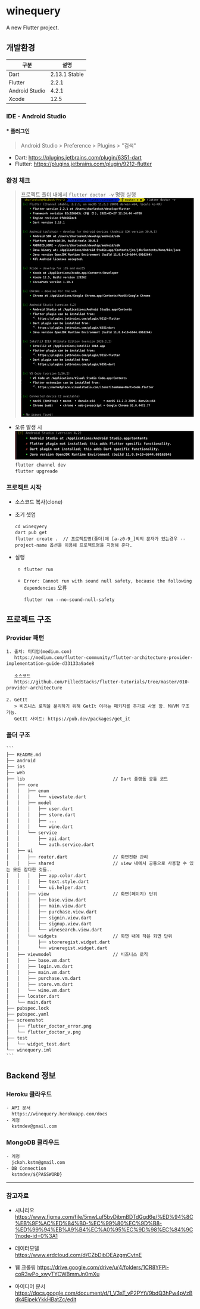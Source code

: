 # winequery

A new Flutter project.


## 개발환경

|  구분        |  설명                                                 |
|--------------|-------------------------------------------------------|
| Dart     | 2.13.1 Stable   |
| Flutter    | 2.2.1   |
| Android Studio   | 4.2.1                                        |
| Xcode          | 12.5                                               | 


### IDE - Android Studio  

#### * 플러그인  
  > Android Studio > Preference > Plugins > "검색"
  - Dart: https://plugins.jetbrains.com/plugin/6351-dart
  - Flutter: https://plugins.jetbrains.com/plugin/9212-flutter
  

### 환경 체크  
  > 프로젝트 폴더 내에서 `flutter doctor -v` 명령 실행  
    ![](screenshot/flutter_doctor_v.png)  

  
  - 오류 발생 시 
    ![](screenshot/flutter_doctor_error.png)  
    `flutter channel dev`   
    `flutter upgreade`  


### 프로젝트 시작  
  - 소스코드 복사(clone)  
    
  - 초기 셋업  
    ```
    cd wineqyery
    dart pub get  
    flutter create .  // 프로젝트명(폴더)에 [a-z0-9_]외의 문자가 있는경우 --project-name 옵션을 이용해 프로젝트명을 지정해 준다.  
    ```  
  
  - 실행
    - `flutter run`  
  
    -  `Error: Cannot run with sound null safety, because the following dependencies` 오류  
       ```
       flutter run --no-sound-null-safety  
       ```

## 프로젝트 구조  
  ### Provider 패턴  
    1. 출처: 미디엄(medium.com)  
       https://medium.com/flutter-community/flutter-architecture-provider-implementation-guide-d33133a9a4e8  
  
       소스코드  
       https://github.com/FilledStacks/flutter-tutorials/tree/master/010-provider-architecture  
  
    2. GetIt
       > 비즈니스 로직을 분리하기 위해 GetIt 이라는 패키지를 추가로 사용 함. MVVM 구조 가능.  
       GetIt 사이트: https://pub.dev/packages/get_it  
       
  ### 폴더 구조  
    ```
    ├── README.md
    ├── android
    ├── ios
    ├── web
    ├── lib                                 // Dart 플랫폼 공통 코드
    │   ├── core            
    │   │   ├── enum
    │   │   │   └── viewstate.dart
    │   │   ├── model
    │   │   │   ├── user.dart
    │   │   │   ├── store.dart
    │   │   │   ├── ...
    │   │   │   └── wine.dart
    │   │   └── service
    │   │       ├── api.dart
    │   │       └── auth.service.dart
    │   ├── ui
    │   │   ├── router.dart                 // 화면전환 관리
    │   │   ├── shared                      // view 내에서 공통으로 사용할 수 있는 모든 잡다한 것들.. 
    │   │   │   ├── app.color.dart
    │   │   │   ├── text.style.dart
    │   │   │   └── ui.helper.dart
    │   │   ├── view                        // 화면(페이지) 단위  
    │   │   │   ├── base.view.dart
    │   │   │   ├── main.view.dart
    │   │   │   ├── purchase.view.dart
    │   │   │   ├── signin.view.dart
    │   │   │   ├── signup.view.dart
    │   │   │   └── winesearch.view.dart
    │   │   └── widgets                     // 화면 내에 작은 화면 단위  
    │   │       ├── storeregist.widget.dart
    │   │       └── wineregist.widget.dart
    │   ├── viewmodel                       // 비즈니스 로직
    │   │   ├── base.vm.dart
    │   │   ├── login.vm.dart
    │   │   ├── main.vm.dart
    │   │   ├── purchase.vm.dart
    │   │   ├── store.vm.dart
    │   │   └── wine.vm.dart
    │   ├── locator.dart
    │   └── main.dart
    ├── pubspec.lock
    ├── pubspec.yaml
    ├── screenshot
    │   ├── flutter_doctor_error.png
    │   └── flutter_doctor_v.png
    ├── test
    │   └── widget_test.dart
    └── winequery.iml
    ```  
    
## Backend 정보    
  ### Heroku 클라우드    
    - API 문서  
      https://winequery.herokuapp.com/docs  
    - 계정
      kstmdev@gmail.com  
  
  ### MongoDB 클라우드  
    - 계정
      jckoh.kstm@gmail.com  
    - DB Connection  
      kstmdev/${PASSWORD}  
      

---  
### 참고자료  
  - 시나리오  
    https://www.figma.com/file/5mwLuf5bvDibmBDTdGgd6e/%ED%94%8C%EB%9F%AC%ED%84%B0-%EC%99%80%EC%9D%B8-%ED%99%94%EB%A9%B4%EC%A0%95%EC%9D%98%EC%84%9C?node-id=0%3A1  
 
  - 데이터모델  
    https://www.erdcloud.com/d/CZbDibDEAzgmCvtnE  
 
  - 웹 크롤링
    https://drive.google.com/drive/u/4/folders/1CR8YFPi-coR3wPo_xwyTYCWBmmJn0mXu  
  
  - 아이디어 문서  
    https://docs.google.com/document/d/1_V3sT_vP2PYtV9bdQ3hPw4pVzBdk4EipekYkkHBatZc/edit  
    
    
    
